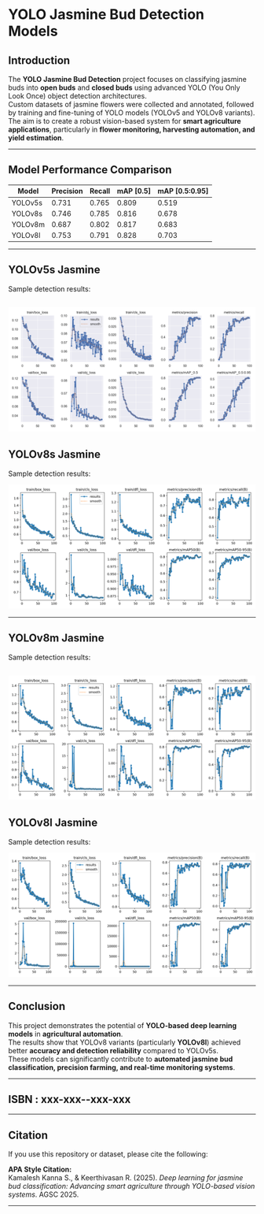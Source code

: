 # **YOLO Jasmine Bud Detection Models**

## **Introduction**
The **YOLO Jasmine Bud Detection** project focuses on classifying jasmine buds into **open buds** and **closed buds** using advanced YOLO (You Only Look Once) object detection architectures.  
Custom datasets of jasmine flowers were collected and annotated, followed by training and fine-tuning of YOLO models (YOLOv5 and YOLOv8 variants).  
The aim is to create a robust vision-based system for **smart agriculture applications**, particularly in **flower monitoring, harvesting automation, and yield estimation**.  

---

## **Model Performance Comparison**

| **Model**   | **Precision** | **Recall** | **mAP [0.5]** | **mAP [0.5:0.95]** |
|-------------|--------------|------------|---------------|--------------------|
| YOLOv5s     | 0.731        | 0.765      | 0.809         | 0.519              |
| YOLOv8s     | 0.746        | 0.785      | 0.816         | 0.678              |
| YOLOv8m     | 0.687        | 0.802      | 0.817         | 0.683              |
| YOLOv8l     | 0.753        | 0.791      | 0.828         | 0.703              |

---

## **YOLOv5s Jasmine**
Sample detection results:

![YOLOv5s Jasmine](Models_results/YOLOv5s/results.png)
---

## **YOLOv8s Jasmine**
Sample detection results:

![YOLOv8s Jasmine](Models_results/YOLOv8s/results.png)  

---

## **YOLOv8m Jasmine**
Sample detection results:

![YOLOv8m Jasmine](Models_results/YOLOv8m/results.png)  
---

## **YOLOv8l Jasmine**
Sample detection results:

![YOLOv8l Jasmine](Models_results/YOLOv8l/results.png)  

---

## **Conclusion**
This project demonstrates the potential of **YOLO-based deep learning models** in **agricultural automation**.  
The results show that YOLOv8 variants (particularly **YOLOv8l**) achieved better **accuracy and detection reliability** compared to YOLOv5s.  
These models can significantly contribute to **automated jasmine bud classification, precision farming, and real-time monitoring systems**.  

---

## **ISBN** : **xxx-xxx--xxx-xxx**

---

## **Citation**
If you use this repository or dataset, please cite the following:

**APA Style Citation:**  
Kamalesh Kanna S., & Keerthivasan R. (2025). *Deep learning for jasmine bud classification: Advancing smart agriculture through YOLO-based vision systems*. AGSC 2025.  

---